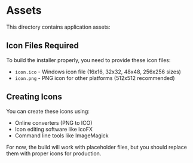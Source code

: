 # Assets

This directory contains application assets:

## Icon Files Required

To build the installer properly, you need to provide these icon files:

- `icon.ico` - Windows icon file (16x16, 32x32, 48x48, 256x256 sizes)
- `icon.png` - PNG icon for other platforms (512x512 recommended)

## Creating Icons

You can create these icons using:
- Online converters (PNG to ICO)
- Icon editing software like IcoFX
- Command line tools like ImageMagick

For now, the build will work with placeholder files, but you should replace them with proper icons for production.